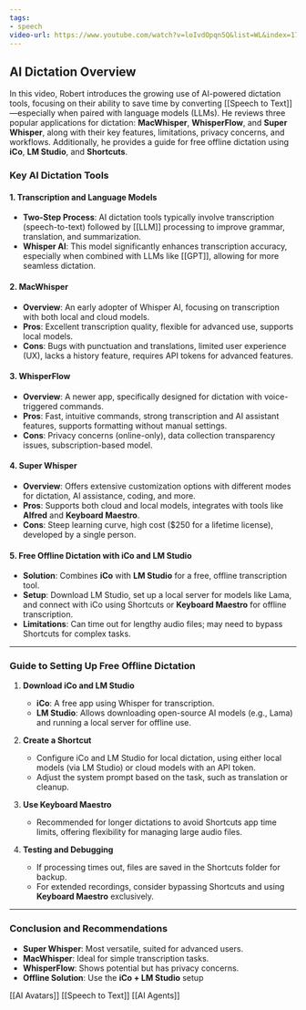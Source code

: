 ```yaml
---
tags:
- speech
video-url: https://www.youtube.com/watch?v=loIvdOpqn5Q&list=WL&index=17
---
```


## AI Dictation Overview

In this video, Robert introduces the growing use of AI-powered dictation tools, focusing on their ability to save time by converting [[Speech to Text]]—especially when paired with language models (LLMs). He reviews three popular applications for dictation: **MacWhisper**, **WhisperFlow**, and **Super Whisper**, along with their key features, limitations, privacy concerns, and workflows. Additionally, he provides a guide for free offline dictation using **iCo**, **LM Studio**, and **Shortcuts**.

### Key AI Dictation Tools

#### 1. Transcription and Language Models

- **Two-Step Process**: AI dictation tools typically involve transcription (speech-to-text) followed by [[LLM]] processing to improve grammar, translation, and summarization.
- **Whisper AI**: This model significantly enhances transcription accuracy, especially when combined with LLMs like [[GPT]], allowing for more seamless dictation.

#### 2. MacWhisper

- **Overview**: An early adopter of Whisper AI, focusing on transcription with both local and cloud models.
- **Pros**: Excellent transcription quality, flexible for advanced use, supports local models.
- **Cons**: Bugs with punctuation and translations, limited user experience (UX), lacks a history feature, requires API tokens for advanced features.

#### 3. WhisperFlow

- **Overview**: A newer app, specifically designed for dictation with voice-triggered commands.
- **Pros**: Fast, intuitive commands, strong transcription and AI assistant features, supports formatting without manual settings.
- **Cons**: Privacy concerns (online-only), data collection transparency issues, subscription-based model.

#### 4. Super Whisper

- **Overview**: Offers extensive customization options with different modes for dictation, AI assistance, coding, and more.
- **Pros**: Supports both cloud and local models, integrates with tools like **Alfred** and **Keyboard Maestro**.
- **Cons**: Steep learning curve, high cost ($250 for a lifetime license), developed by a single person.

#### 5. Free Offline Dictation with iCo and LM Studio

- **Solution**: Combines **iCo** with **LM Studio** for a free, offline transcription tool.
- **Setup**: Download LM Studio, set up a local server for models like Lama, and connect with iCo using Shortcuts or **Keyboard Maestro** for offline transcription.
- **Limitations**: Can time out for lengthy audio files; may need to bypass Shortcuts for complex tasks.

---

### Guide to Setting Up Free Offline Dictation

1. **Download iCo and LM Studio**

    - **iCo**: A free app using Whisper for transcription.
    - **LM Studio**: Allows downloading open-source AI models (e.g., Lama) and running a local server for offline use.
2. **Create a Shortcut**

    - Configure iCo and LM Studio for local dictation, using either local models (via LM Studio) or cloud models with an API token.
    - Adjust the system prompt based on the task, such as translation or cleanup.
3. **Use Keyboard Maestro**

    - Recommended for longer dictations to avoid Shortcuts app time limits, offering flexibility for managing large audio files.
4. **Testing and Debugging**

    - If processing times out, files are saved in the Shortcuts folder for backup.
    - For extended recordings, consider bypassing Shortcuts and using **Keyboard Maestro** exclusively.

---

### Conclusion and Recommendations

- **Super Whisper**: Most versatile, suited for advanced users.
- **MacWhisper**: Ideal for simple transcription tasks.
- **WhisperFlow**: Shows potential but has privacy concerns.
- **Offline Solution**: Use the **iCo + LM Studio** setup

[[AI Avatars]]   [[Speech to Text]]  [[AI Agents]]